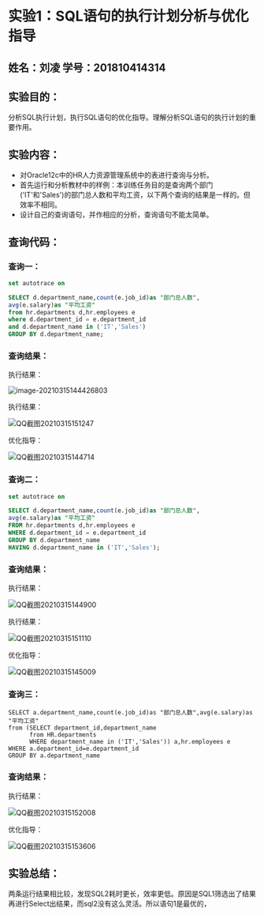 # 实验1：SQL语句的执行计划分析与优化指导



## 姓名：刘凌      学号：201810414314



## 实验目的：

​	分析SQL执行计划，执行SQL语句的优化指导。理解分析SQL语句的执行计划的重要作用。



## 实验内容：

- 对Oracle12c中的HR人力资源管理系统中的表进行查询与分析。
- 首先运行和分析教材中的样例：本训练任务目的是查询两个部门('IT'和'Sales')的部门总人数和平均工资，以下两个查询的结果是一样的。但效率不相同。
- 设计自己的查询语句，并作相应的分析，查询语句不能太简单。



## 查询代码：

### 查询一：

```sql
set autotrace on

SELECT d.department_name,count(e.job_id)as "部门总人数",
avg(e.salary)as "平均工资"
from hr.departments d,hr.employees e
where d.department_id = e.department_id
and d.department_name in ('IT','Sales')
GROUP BY d.department_name;
```

### 查询结果：

执行结果：

![image-20210315144426803](image-20210315144426803.png)

执行结果：

![QQ截图20210315151247](QQ截图20210315151247.png)



优化指导：

![QQ截图20210315144714](QQ截图20210315144714.png)



### 查询二：

```sql
set autotrace on

SELECT d.department_name,count(e.job_id)as "部门总人数",
avg(e.salary)as "平均工资"
FROM hr.departments d,hr.employees e
WHERE d.department_id = e.department_id
GROUP BY d.department_name
HAVING d.department_name in ('IT','Sales');
```

### 查询结果：

执行结果：

![QQ截图20210315144900](QQ截图20210315144900.png)

执行结果：

![QQ截图20210315151110](QQ截图20210315151110.png)



优化指导：

![QQ截图20210315145009](QQ截图20210315145009.png)



### 查询三：

```
SELECT a.department_name,count(e.job_id)as "部门总人数",avg(e.salary)as "平均工资"
from (SELECT department_id,department_name 
      from HR.departments 
      WHERE department_name in ('IT','Sales')) a,hr.employees e
WHERE a.department_id=e.department_id
GROUP BY a.department_name
```

### 查询结果：

执行结果：

![QQ截图20210315152008](QQ截图20210315152008.png)

优化指导：

![QQ截图20210315153606](QQ截图20210315153606.png)



## 实验总结：

两条运行结果相比较，发现SQL2耗时更长，效率更低。原因是SQL1筛选出了结果再进行Select出结果，而sql2没有这么灵活。所以语句1是最优的，
